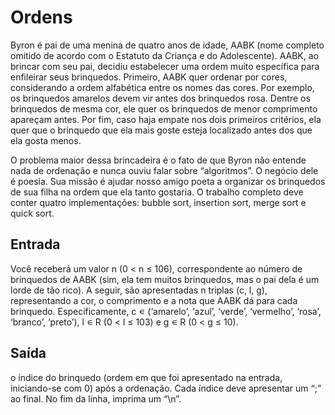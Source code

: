 # Ordens

Byron é pai de uma menina de quatro anos de idade, AABK (nome completo omitido de acordo com o Estatuto da Criança e do Adolescente). AABK, ao brincar
com seu pai, decidiu estabelecer uma ordem muito específica para enfileirar seus brinquedos. Primeiro, AABK quer ordenar por cores, considerando a ordem
alfabética entre os nomes das cores. Por exemplo, os brinquedos amarelos devem vir antes dos brinquedos rosa. Dentre os brinquedos de mesma cor, ele quer os
brinquedos de menor comprimento apareçam antes. Por fim, caso haja empate nos dois primeiros critérios, ela quer que o brinquedo que ela mais goste esteja
localizado antes dos que ela gosta menos.

O problema maior dessa brincadeira é o fato de que Byron não entende nada de ordenação e nunca ouviu falar sobre “algoritmos”. O negócio dele é poesia.
Sua missão é ajudar nosso amigo poeta a organizar os brinquedos de sua filha na ordem que ela tanto gostaria. O trabalho completo deve conter quatro implementações: 
bubble sort, insertion sort, merge sort e quick sort.

## Entrada
Você receberá um valor n (0 < n ≤ 106), correspondente ao número de brinquedos de AABK (sim, ela tem muitos brinquedos, mas o pai dela é um lorde de
tão rico). A seguir, são apresentadas n triplas (c, l, g), representando a cor, o comprimento e a nota que AABK dá para cada brinquedo. Especificamente, c ∊
(‘amarelo’, ‘azul’, ‘verde’, ‘vermelho’, ‘rosa’, ‘branco’, ‘preto’), l ∊ R (0 < l ≤ 103) e g ∊ R (0 < g ≤ 10).

## Saída
o índice do brinquedo (ordem em que foi apresentado na entrada, iniciando-se com 0) após a ordenação. Cada índice deve apresentar um “;” ao final. No fim da linha, 
imprima um “\n”.
